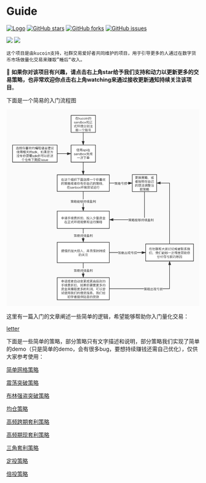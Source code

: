 # Guide

[![Logo](https://img.shields.io/badge/KuCoin-KuMex-yellowgreen?style=flat-square)](https://github.com/Kucoin-academy/Guide)
[![GitHub stars](https://img.shields.io/github/stars/Kucoin-academy/Guide.svg?label=Stars&style=flat-square)](https://github.com/Kucoin-academy/Guide)
[![GitHub forks](https://img.shields.io/github/forks/Kucoin-academy/Guide.svg?label=Fork&style=flat-square)](https://github.com/Kucoin-academy/Guide)
[![GitHub issues](https://img.shields.io/github/issues/Kucoin-academy/Guide.svg?label=Issue&style=flat-square)](https://github.com/Kucoin-academy/Guide/issues)

[![](https://img.shields.io/badge/lang-English-informational.svg?longCache=true&style=flat-square)](README.md)
[![](https://img.shields.io/badge/lang-Chinese-red.svg?longCache=true&style=flat-square)](README_CN.md)

    这个项目是由kucoin支持，社群交易爱好者共同维护的项目，用于引导更多的人通过在数字货币市场做量化交易来赚取”睡后“收入。

:tada: **如果你对该项目有兴趣，请点击右上角star给予我们支持和动力以更新更多的交易策略，也非常欢迎你点击右上角watching来通过接收更新通知持续关注该项目**。

下面是一个简易的入门流程图  

![flow_chart_CN](flow_chart_CN.jpg)

这里有一篇入门的文章阐述一些简单的逻辑，希望能够帮助你入门量化交易：

[letter](letter.md)

下面是一些简单的策略，部分策略只有文字描述和说明，部分策略我们实现了简单的demo（只是简单的demo，会有很多bug，要想持续赚钱还需自己优化），仅供大家参考使用：


[简单网格策略](https://github.com/Kucoin-academy/simple-grid)

[震荡突破策略](https://github.com/Kucoin-academy/shock-strategy)

[布林强盗突破策略](https://github.com/Kucoin-academy/bollinger-strategy)

[均仓策略](https://github.com/Kucoin-academy/avg-position)

[高频跨期套利策略](https://github.com/Kucoin-academy/high-frequency)

[高频期现套利策略](https://github.com/Kucoin-academy/spot-contract)

[三角套利策略](https://github.com/Kucoin-academy/triangle-arbitrage)

[定投策略](https://github.com/Kucoin-academy/aip-strategy)

[倍投策略](https://github.com/Kucoin-academy/double-strategy)

